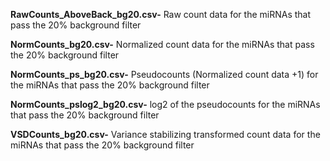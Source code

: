 
**RawCounts_AboveBack_bg20.csv-** Raw count data for the miRNAs that pass the 20% background filter

**NormCounts_bg20.csv-** Normalized count data for the miRNAs that pass the 20% background filter

**NormCounts_ps_bg20.csv-** Pseudocounts (Normalized count data +1) for the miRNAs that pass the 20% background filter

**NormCounts_pslog2_bg20.csv-** log2 of the pseudocounts for the miRNAs that pass the 20% background filter

**VSDCounts_bg20.csv-** Variance stabilizing transformed count data for the miRNAs that pass the 20% background filter


